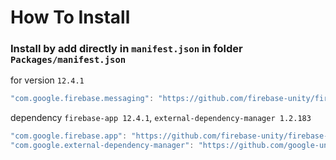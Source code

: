 # How To Install

### Install by add directly in `manifest.json` in folder `Packages/manifest.json`


for version `12.4.1`
```csharp
"com.google.firebase.messaging": "https://github.com/firebase-unity/firebase-messaging.git#12.4.1",
```


dependency `firebase-app 12.4.1`, `external-dependency-manager 1.2.183`
```csharp
"com.google.firebase.app": "https://github.com/firebase-unity/firebase-app.git#12.4.1",
"com.google.external-dependency-manager": "https://github.com/google-unity/external-dependency-manager.git#1.2.183",
```